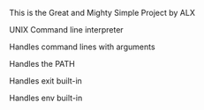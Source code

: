 This is the Great and Mighty Simple Project by ALX

UNIX Command line interpreter

Handles command lines with arguments

Handles the PATH

Handles exit built-in

Handles env built-in
